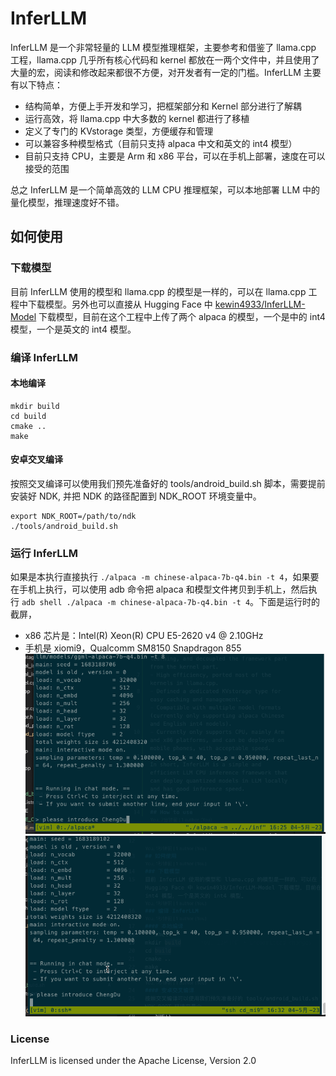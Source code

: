 # InferLLM

InferLLM 是一个非常轻量的 LLM 模型推理框架，主要参考和借鉴了 llama.cpp 工程，llama.cpp 几乎所有核心代码和 kernel 都放在一两个文件中，并且使用了大量的宏，阅读和修改起来都很不方便，对开发者有一定的门槛。InferLLM 主要有以下特点：

- 结构简单，方便上手开发和学习，把框架部分和 Kernel 部分进行了解耦
- 运行高效，将 llama.cpp 中大多数的 kernel 都进行了移植
- 定义了专门的 KVstorage 类型，方便缓存和管理
- 可以兼容多种模型格式（目前只支持 alpaca 中文和英文的 int4 模型）
- 目前只支持 CPU，主要是 Arm 和 x86 平台，可以在手机上部署，速度在可以接受的范围

总之 InferLLM 是一个简单高效的 LLM CPU 推理框架，可以本地部署 LLM 中的量化模型，推理速度好不错。

## 如何使用
### 下载模型
目前 InferLLM 使用的模型和 llama.cpp 的模型是一样的，可以在 llama.cpp 工程中下载模型。另外也可以直接从 Hugging Face 中 [kewin4933/InferLLM-Model](https://huggingface.co/kewin4933/InferLLM-Model/tree/main) 下载模型，目前在这个工程中上传了两个 alpaca 的模型，一个是中的 int4 模型，一个是英文的 int4 模型。
### 编译 InferLLM
#### 本地编译
```shell
mkdir build
cd build
cmake ..
make
```
#### 安卓交叉编译
按照交叉编译可以使用我们预先准备好的 tools/android_build.sh 脚本，需要提前安装好 NDK, 并把 NDK 的路径配置到 NDK_ROOT 环境变量中。
```shell
export NDK_ROOT=/path/to/ndk
./tools/android_build.sh
```
### 运行 InferLLM
如果是本执行直接执行 `./alpaca -m chinese-alpaca-7b-q4.bin -t 4`，如果要在手机上执行，可以使用 adb 命令把 alpaca 和模型文件拷贝到手机上，然后执行 `adb shell ./alpaca -m chinese-alpaca-7b-q4.bin -t 4`。下面是运行时的截屏，
- x86 芯片是：Intel(R) Xeon(R) CPU E5-2620 v4 @ 2.10GHz
- 手机是 xiomi9，Qualcomm SM8150 Snapdragon 855
![x86执行](./asserts/x86.gif) ![手机执行](./asserts/android.gif)

### License
InferLLM is licensed under the Apache License, Version 2.0